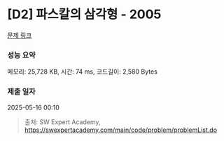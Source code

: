 # [D2] 파스칼의 삼각형 - 2005 

[문제 링크](https://swexpertacademy.com/main/code/problem/problemDetail.do?contestProbId=AV5P0-h6Ak4DFAUq) 

### 성능 요약

메모리: 25,728 KB, 시간: 74 ms, 코드길이: 2,580 Bytes

### 제출 일자

2025-05-16 00:10



> 출처: SW Expert Academy, https://swexpertacademy.com/main/code/problem/problemList.do